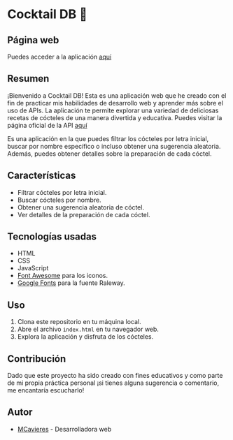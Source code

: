 # Cocktail DB 🍹

## Página web

Puedes acceder a la aplicación [aquí](https://macarenacavieres.github.io/cocktails-db/)

## Resumen

¡Bienvenido a Cocktail DB! Esta es una aplicación web que he creado con el fin de practicar mis habilidades de desarrollo web y aprender más sobre el uso de APIs. La aplicación te permite explorar una variedad de deliciosas recetas de cócteles de una manera divertida y educativa. Puedes visitar la página oficial de la API [aquí](https://www.thecocktaildb.com/)

Es una aplicación en la que puedes filtrar los cócteles por letra inicial, buscar por nombre específico o incluso obtener una sugerencia aleatoria. Además, puedes obtener detalles sobre la preparación de cada cóctel.

## Características

-   Filtrar cócteles por letra inicial.
-   Buscar cócteles por nombre.
-   Obtener una sugerencia aleatoria de cóctel.
-   Ver detalles de la preparación de cada cóctel.

## Tecnologías usadas

-   HTML
-   CSS
-   JavaScript
-   [Font Awesome](https://fontawesome.com/) para los iconos.
-   [Google Fonts](https://fonts.google.com/) para la fuente Raleway.

## Uso

1. Clona este repositorio en tu máquina local.
2. Abre el archivo `index.html` en tu navegador web.
3. Explora la aplicación y disfruta de los cócteles.

## Contribución

Dado que este proyecto ha sido creado con fines educativos y como parte de mi propia práctica personal ¡si tienes alguna sugerencia o comentario, me encantaría escucharlo!

## Autor

-   [MCavieres](https://www.linkedin.com/in/macarena-cavieres-rubio/) - Desarrolladora web
